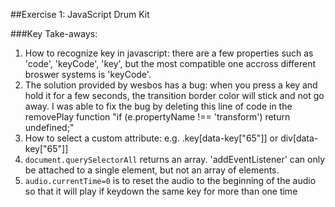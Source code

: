 ##Exercise 1: JavaScript Drum Kit

###Key Take-aways:

1. How to recognize key in javascript: there are a few properties such as 'code', 'keyCode', 'key', but the most compatible one accross different broswer systems is 'keyCode'.
2. The solution provided by wesbos has a bug: when you press a key and hold it for a few seconds, the transition border color will stick and not go away. I was able to fix the bug by deleting this line of code in the removePlay function "if (e.propertyName !== 'transform') return undefined;"
3. How to select a custom attribute: e.g. .key[data-key["65"]] or div[data-key["65"]]
4. `document.querySelectorAll` returns an array. 'addEventListener' can only be attached to a single element, but not an array of elements.
5. `audio.currentTime=0` is to reset the audio to the beginning of the audio so that it will play if keydown the same key for more than one time

